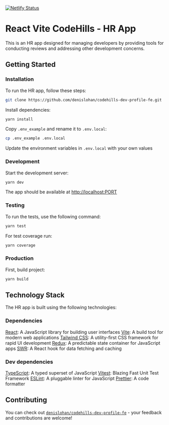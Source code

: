 [![Netlify Status](https://api.netlify.com/api/v1/badges/afc0e46f-a6e0-4d4c-ad52-2a329d9daae6/deploy-status?branch=develop)](https://app.netlify.com/sites/codehills-hr-app/deploys)
# React Vite CodeHills - HR App

This is an HR app designed for managing developers by providing tools for conducting reviews and addressing other development concerns.

## Getting Started

### Installation

To run the HR app, follow these steps:

```bash
git clone https://github.com/denislohan/codehills-dev-profile-fe.git
```

Install dependencies:

```bash
yarn install
```

Copy `.env_example` and rename it to `.env.local`:

```bash 
cp .env_example .env.local
```

Update the environment variables in `.env.local` with your own values

### Development

Start the development server: 

```bash 
yarn dev
```

The app should be available at  [http://localhost:PORT](http://localhost:[PORT])

### Testing

To run the tests, use the following command:

```bash
yarn test
```

For test coverage run:

```bash
yarn coverage
```

### Production

First, build project:

```bash
yarn build
```

## Technology Stack

The HR app is built using the following technologies:

### Dependencies

[React](https://reactjs.org/): A JavaScript library for building user interfaces
[Vite](https://vitejs.dev/): A build tool for modern web applications
[Tailwind CSS](https://tailwindcss.com/): A utility-first CSS framework for rapid UI development
[Redux](https://redux.js.org/): A predictable state container for JavaScript apps
[SWR](https://swr.vercel.app/docs/getting-started): A React hook for data fetching and caching

### Dev dependencies

[TypeScript](https://www.typescriptlang.org/): A typed superset of JavaScript
[Vitest](https://vitest.dev/): Blazing Fast Unit Test Framework
[ESLint](https://eslint.org/): A pluggable linter for JavaScript
[Prettier](https://prettier.io/): A code formatter

## Contributing

You can check out [`denislohan/codehills-dev-profile-fe`](https://github.com/denislohan/codehills-dev-profile-fe) - your feedback and contributions are welcome!
